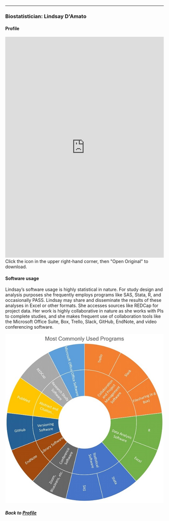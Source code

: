 ---
### Biostatistician: Lindsay D'Amato
#### Profile

<embed src="https://docs.google.com/viewer?url=https://github.com/data2health/CTS-Personas/raw/master/docs/assets/Biostatistician_PersonaProfile.pdf&embedded=true" style="width:100%; height:700px;" frameborder="0" />
<br>
Click the icon in the upper right-hand corner, then "Open Original" to download.

#### Software usage

Lindsay’s software usage is highly statistical in nature. For study design and analysis purposes she frequently employs programs like SAS, Stata, R, and occasionally PASS. Lindsay may share and disseminate the results of these analyses in Excel or other formats. She accesses sources like REDCap for project data. Her work is highly collaborative in nature as she works with PIs to complete studies, and she makes frequent use of collaboration tools like the Microsoft Office Suite, Box, Trello, Slack, GitHub, EndNote, and video conferencing software.

![](../../images/Biostatistician_SC.jpg)

##### Back to [Profile](index.md)
